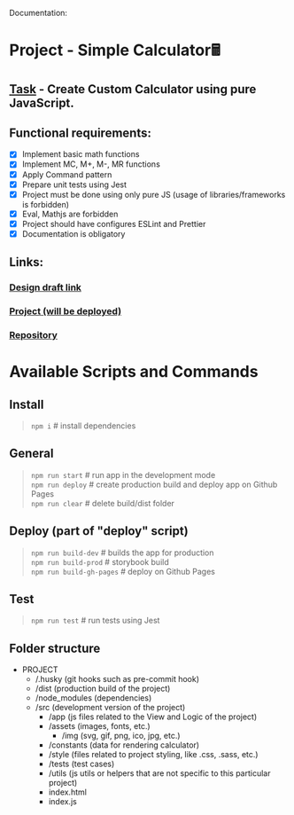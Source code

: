 Documentation:

# Project -  Simple Calculator🖩 
## [Task](https://drive.google.com/file/d/15jVnBPXaZrjs99KOUxp4TGq6Inau6xq_/view) - Create Custom Calculator using pure JavaScript. 
## Functional requirements:
- [x] Implement basic math functions
- [x] Implement MC, M+, M-, MR functions
- [x] Apply Command pattern
- [x] Prepare unit tests using Jest
- [x] Project must be done using only pure JS (usage of libraries/frameworks is forbidden)
- [x] Eval, Mathjs are forbidden
- [x] Project should have configures ESLint and Prettier
- [x] Documentation is obligatory

## Links:
### [Design draft link](https://www.figma.com/community/file/1114581199758334463/calculator)
### [Project (will be deployed)](https://dibrugh.github.io/calculator-js/)
### [Repository](https://github.com/dibrugh/calculator-js)

# Available Scripts and Commands

## Install
>```npm i``` # install dependencies
## General
>```npm run start```  # run app in the development mode\
>```npm run deploy```  # create production build and deploy app on Github Pages\
>```npm run clear```  # delete build/dist folder
## Deploy (part of "deploy" script)
>```npm run build-dev```  # builds the app for production\
>```npm run build-prod```  # storybook build\
>```npm run build-gh-pages```  # deploy on Github Pages
## Test
>```npm run test``` # run tests using Jest

## Folder structure
+ PROJECT
  + /.husky (git hooks such as pre-commit hook)
  + /dist (production build of the project)
  + /node_modules (dependencies)
  + /src (development version of the project)
    + /app (js files related to the View and Logic of the project)
    + /assets (images, fonts, etc.)
        + /img (svg, gif, png, ico, jpg, etc.)
    + /constants (data for rendering calculator)
    + /style (files related to project styling, like .css, .sass, etc.)
    + /tests (test cases)
    + /utils (js utils or helpers that are not specific to this particular project)
    + index.html
    + index.js